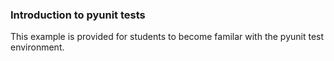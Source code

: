 ### Introduction to pyunit tests
This example is provided for students to become familar with the pyunit test environment.